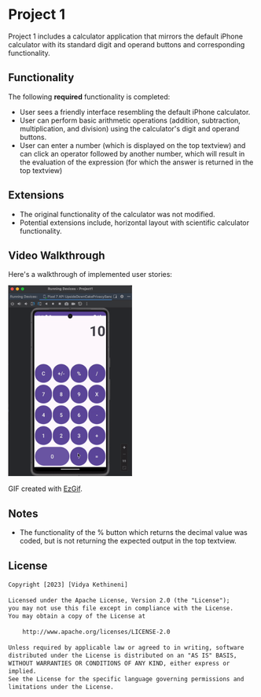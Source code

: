 # Project 1 

Project 1 includes a calculator application that mirrors the default iPhone calculator with its standard digit and operand buttons and corresponding functionality.

## Functionality 

The following **required** functionality is completed:

* User sees a friendly interface resembling the default iPhone calculator.
* User can perform basic arithmetic operations (addition, subtraction, multiplication, and division) using the calculator's digit and operand buttons.
* User can enter a number (which is displayed on the top textview) and can click an operator followed by another number, which will result in the evaluation of the expression (for which the answer is returned in the top textview)


## Extensions

* The original functionality of the calculator was not modified.
* Potential extensions include, horizontal layout with scientific calculator functionality.

## Video Walkthrough

Here's a walkthrough of implemented user stories:

<img src='Project1 Video Walkthrough.gif' title='Project1 Video Walkthrough' width='50%' alt='Project1 Video Walkthrough' />

GIF created with [EzGif](https://ezgif.com/).

## Notes

* The functionality of the % button which returns the decimal value was coded, but is not returning the expected output in the top textview.

## License

    Copyright [2023] [Vidya Kethineni]

    Licensed under the Apache License, Version 2.0 (the "License");
    you may not use this file except in compliance with the License.
    You may obtain a copy of the License at

        http://www.apache.org/licenses/LICENSE-2.0

    Unless required by applicable law or agreed to in writing, software
    distributed under the License is distributed on an "AS IS" BASIS,
    WITHOUT WARRANTIES OR CONDITIONS OF ANY KIND, either express or implied.
    See the License for the specific language governing permissions and
    limitations under the License.
